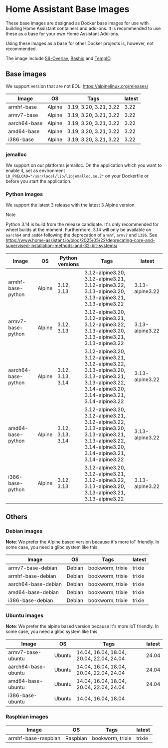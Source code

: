 # Home Assistant Base Images

These base images are designed as Docker base images for use with building Home Assistant containers and add-ons.
It is recommended to use these as a base for your own Home Assistant Add-ons.

Using these images as a base for other Docker projects is, however, not recommended.

The image include [S6-Overlay](https://github.com/just-containers/s6-overlay), [Bashio](https://github.com/hassio-addons/bashio) and [TempIO](https://github.com/home-assistant/tempio).

## Base images

We support version that are not EOL: https://alpinelinux.org/releases/

| Image | OS | Tags | latest |
|-------|----|------|--------|
| armhf-base | Alpine | 3.19, 3.20, 3.21, 3.22 | 3.22 |
| armv7-base | Alpine | 3.19, 3.20, 3.21, 3.22 | 3.22 |
| aarch64-base | Alpine | 3.19, 3.20, 3.21, 3.22 | 3.22 |
| amd64-base | Alpine | 3.19, 3.20, 3.21, 3.22 | 3.22 |
| i386-base | Alpine | 3.19, 3.20, 3.21, 3.22 | 3.22 |

### jemalloc

We support on our platforms jemalloc. On the application which you want to enable it, set as environment `LD_PRELOAD="/usr/local/lib/libjemalloc.so.2"` on your Dockerfile or before you start the application.

### Python images

We support the latest 3 release with the latest 3 Alpine version.

> [!NOTE]
> Python 3.14 is build from the release candidate. It's only recommended for wheel builds at the moment.
> Furthermore, 3.14 will only be available on `aarch64` and `amd64` following the deprecation of `armhf`, `armv7` and `i386`.
> See https://www.home-assistant.io/blog/2025/05/22/deprecating-core-and-supervised-installation-methods-and-32-bit-systems/

| Image | OS | Python versions | Tags | latest |
|-------|----|-----------------|------|--------|
| armhf-base-python | Alpine | 3.12, 3.13 | 3.12-alpine3.20, 3.12-alpine3.21, 3.12-alpine3.22, 3.13-alpine3.20, 3.13-alpine3.21, 3.13-alpine3.22 | 3.13-alpine3.22 |
| armv7-base-python | Alpine | 3.12, 3.13 | 3.12-alpine3.20, 3.12-alpine3.21, 3.12-alpine3.22, 3.13-alpine3.20, 3.13-alpine3.21, 3.13-alpine3.22 | 3.13-alpine3.22 |
| aarch64-base-python | Alpine | 3.12, 3.13, 3.14 | 3.12-alpine3.20, 3.12-alpine3.21, 3.12-alpine3.22, 3.13-alpine3.20, 3.13-alpine3.21, 3.13-alpine3.22, 3.14-alpine3.20, 3.14-alpine3.21, 3.14-alpine3.22 | 3.13-alpine3.22 |
| amd64-base-python | Alpine | 3.12, 3.13, 3.14 | 3.12-alpine3.20, 3.12-alpine3.21, 3.12-alpine3.22, 3.13-alpine3.20, 3.13-alpine3.21, 3.13-alpine3.22, 3.14-alpine3.20, 3.14-alpine3.21, 3.14-alpine3.22 | 3.13-alpine3.22 |
| i386-base-python | Alpine | 3.12, 3.13 | 3.12-alpine3.20, 3.12-alpine3.21, 3.12-alpine3.22, 3.13-alpine3.20, 3.13-alpine3.21, 3.13-alpine3.22 | 3.13-alpine3.22 |

## Others

### Debian images

**Note**: We prefer the Alpine based version because it's more IoT friendly. In some case, you need a glibc system like this.

| Image | OS | Tags | latest |
|-------|----|------|--------|
| armv7-base-debian | Debian | bookworm, trixie | trixie |
| armhf-base-debian | Debian | bookworm, trixie | trixie |
| aarch64-base-debian | Debian | bookworm, trixie | trixie |
| amd64-base-debian | Debian | bookworm, trixie | trixie |
| i386-base-debian | Debian | bookworm, trixie | trixie |

### Ubuntu images

**Note**: We prefer the alpine based version because it's more IoT friendly. In some case, you need a glibc system like this.

| Image | OS | Tags | latest |
|-------|----|------|--------|
| armv7-base-ubuntu | Ubuntu | 14.04, 16.04, 18.04, 20.04, 22.04, 24.04 | 24.04 |
| aarch64-base-ubuntu | Ubuntu | 14.04, 16.04, 18.04, 20.04, 22.04, 24.04 | 24.04 |
| amd64-base-ubuntu | Ubuntu | 14.04, 16.04, 18.04, 20.04, 22.04, 24.04 | 24.04 |
| i386-base-ubuntu | Ubuntu | 14.04, 16.04, 18.04 | |

### Raspbian images

| Image | OS | Tags | latest |
|-------|----|------|--------|
| armhf-base-raspbian | Raspbian | bookworm, trixie | trixie |
